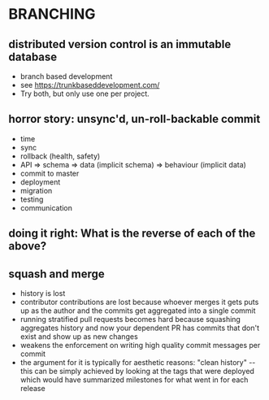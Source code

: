 # BRANCHING

## distributed version control is an immutable database

- branch based development
- see https://trunkbaseddevelopment.com/
- Try both, but only use one per project.

## horror story: unsync'd, un-roll-backable commit

- time
- sync
- rollback (health, safety)
- API => schema => data (implicit schema) => behaviour (implicit data)
- commit to master
- deployment
- migration
- testing
- communication

## doing it right: What is the reverse of each of the above?

## squash and merge

- history is lost
- contributor contributions are lost because whoever merges it gets puts up as the author and the commits get aggregated into a single commit
- running stratified pull requests becomes hard because squashing aggregates history and now your dependent PR has commits that don't exist and show up as new changes
- weakens the enforcement on writing high quality commit messages per commit
- the argument for it is typically for aesthetic reasons: "clean history" -- this can be simply achieved by looking at the tags that were deployed which would have summarized milestones for what went in for each release
